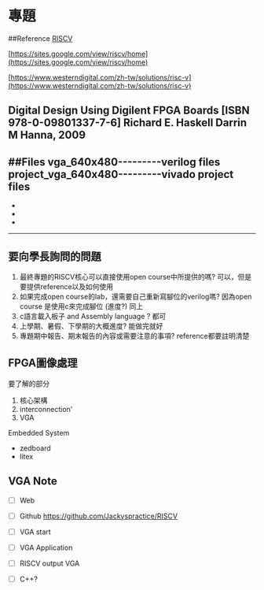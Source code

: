 # 專題
##Reference
[RISCV](https://eprints.ucm.es/id/eprint/62106/1/DANIEL_LEON_GONZALEZ_DL_-_FPGA_Implementation_of_an_ad-hoc_RISC-V_SoC_for_Industrial_IoT__Graded__4286351_962908330.pdf)

[https://sites.google.com/view/riscv/home](https://sites.google.com/view/riscv/home)

[https://www.westerndigital.com/zh-tw/solutions/risc-v](https://www.westerndigital.com/zh-tw/solutions/risc-v)

Digital Design Using Digilent FPGA Boards [ISBN 978-0-09801337-7-6] Richard E. Haskell Darrin M Hanna, 2009
---
##Files
vga_640x480---------verilog files
project_vga_640x480---------vivado project files
-
-
-
-


---
## 要向學長詢問的問題
1. 最終專題的RISCV核心可以直接使用open course中所提供的嗎? 可以，但是要提供reference以及如何使用
3. 如果完成open course的lab，還需要自己重新寫腳位的verilog嗎? 因為open course 是使用c來完成腳位 (進度?)   同上
4. c語言載入板子 and Assembly language ?  都可
5. 上學期、暑假、下學期的大概進度? 能做完就好
7. 專題期中報告、期末報告的內容或需要注意的事項?  reference都要註明清楚

## FPGA圖像處理
要了解的部分
1. 核心架構
2. interconnection'
3. VGA

Embedded System
* zedboard
* litex

## VGA Note

- [ ] Web
- [ ] Github
https://github.com/Jackyspractice/RISCV
- [ ] VGA start
- [ ] VGA Application
- [ ] RISCV output VGA
- [ ] C++?

